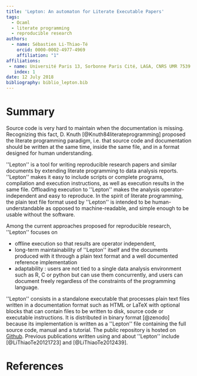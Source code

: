 ```yaml
---
title: 'Lepton: An automaton for Literate Executable Papers'
tags:
  - Ocaml
  - literate programming
  - reproducible research
authors:
  - name: Sébastien Li-Thiao-Té
    orcid: 0000-0002-4977-4969
    affiliation: "1" 
affiliations:
 - name: Université Paris 13, Sorbonne Paris Cité, LAGA, CNRS UMR 7539
   index: 1
date: 12 July 2018
bibliography: biblio_lepton.bib
---
```


# Summary

Source code is very hard to maintain when the documentation is missing. Recognizing
this fact, D. Knuth [@Knuth84literateprogramming] proposed the literate programming
paradigm, i.e. that source code and documentation should be written at the
same time, inside the same file, and in a format designed for human understanding.

''Lepton'' is a tool for writing reproducible research papers and similar documents
by extending literate programming to data analysis reports. ''Lepton'' makes it easy to include
scripts or complete programs, compilation and execution instructions,
as well as execution results in the same file. Offloading execution to ''Lepton'' makes
the analysis operator-independent and easy to reproduce. In the spirit of literate programming,
the plain text file format used by ''Lepton'' is intended to be human-understandable
as opposed to machine-readable, and simple enough to be usable without the software.

Among the current approaches proposed for reproducible research, ''Lepton'' focuses on
- offline execution so that results are operator independent,
- long-term maintainability of ''Lepton'' itself and the documents produced with it
through a plain text format and a well documented reference implementation
- adaptability : users are not tied to a single data analysis environment such as R, C or
python but can use them concurrently, and users can document freely regardless of
the constraints of the programming language.

''Lepton'' consists in a standalone executable that processes plain text files
written in a documentation format such as HTML or LaTeX with optional blocks that
can contain files to be written to disk, source code or executable instructions.
It is distributed in binary format [@zenodo] because its implementation is written
as a ''Lepton'' file containing the full source code, manual and a tutorial.
The public repository is hosted on [Github](https://github.com/slithiaote/lepton).
Previous publications written using and about ''Lepton'' include [@LiThiaoTe20121723]
and [@LiThiaoTe2012439].

# References
